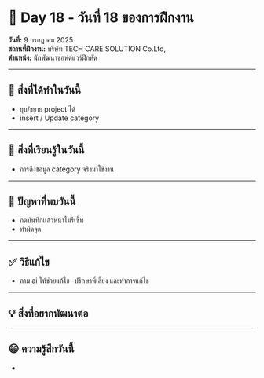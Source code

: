 # 📅 Day 18 - วันที่ 18 ของการฝึกงาน
**วันที่:** 9 กรกฎาคม 2025  
**สถานที่ฝึกงาน:** บริษัท TECH CARE SOLUTION Co.Ltd,  
**ตำแหน่ง:** นักพัฒนาซอฟต์แวร์ฝึกหัด


---

## 📝 สิ่งที่ได้ทำในวันนี้
- ยุบ/ขยาย project ได้
- insert / Update category

  


---

## 🎯 สิ่งที่เรียนรู้ในวันนี้
- การดึงข้อมูล category จริงมาใช้งาน




---

## 🤔 ปัญหาที่พบวันนี้
- กดบันทึกเเล้วหน้าไม่รีเซ็ท 
- ทำผิดจุด




---

## ✅ วิธีแก้ไข
- ถาม ai ให้ช่วยแก้ไข
-ปรึกษาพี่เลี้ยง และทำการแก้ไข




---

## 💡 สิ่งที่อยากพัฒนาต่อ




---

## 😄 ความรู้สึกวันนี้
- 
